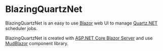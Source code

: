 # BlazingQuartzNet
BlazingQuartzNet is an easy to use [Blazor](https://blazor.net) web UI to manage [Quartz.NET](https://github.com/quartznet/quartznet) scheduler jobs.

BlazingQuartzNet is created with [ASP.NET Core Blazor Server](https://blazor.net) and use [MudBlazor](https://mudblazor.com) component library.
